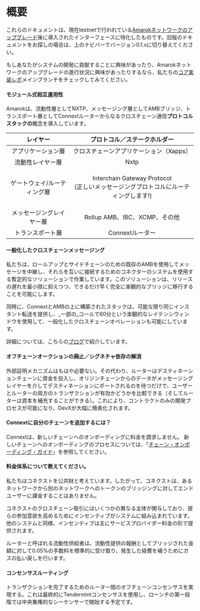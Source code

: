 # 概要

これらのドキュメントは、現在testnetで行われている[Amarokネットワークのアップグレード](https://medium.com/@connextnetworkjapan/connext%E3%82%92%E3%83%8D%E3%82%AF%E3%82%B9%E3%83%88%E3%83%AC%E3%83%99%E3%83%AB%E3%81%B8%E5%B0%8E%E3%81%8F%E3%82%A2%E3%83%83%E3%83%97%E3%82%B0%E3%83%AC%E3%83%BC%E3%83%89-amarok-%E3%82%92%E7%99%BA%E8%A1%A8-689b2c9ecbe9)後に導入されたインターフェースに特化したものです。旧版のドキュメントをお探しの場合は、上のナビバーでバージョン0.1.xに切り替えてください。

もしあなたがシステムの開発に貢献することに興味があったり、Amarokネットワークのアップグレードの進行状況に興味があったりするなら、私たちの[コア実装レポ](https://github.com/connext/nxtp/tree/main)メインブランチをチェックしてみてください。

#### モジュール式相互運用性 <a href="#modular-interoperability" id="modular-interoperability"></a>

Amarokは、流動性層としてNXTP、メッセージング層としてAMBブリッジ、トランスポート層としてConnextルーターからなるクロスチェーン通信**プロトコルスタックの**概念を導入しています。

|      レイヤー      |                            プロトコル／ステークホルダー                           |
| :------------: | :-----------------------------------------------------------------: |
|    アプリケーション層   |                        クロスチェーンアプリケーション（Xapps）                       |
|    流動性レイヤー層    |                                 Nxtp                                |
| ゲートウェイ/ルーティング層 | <p>Interchain Gateway Protocol <br>(正しいメッセージングプロトコルにルーティングします!)</p> |
|  メッセージングレイヤー層  |                       Rollup AMB、IBC、XCMP、その他                       |
|    トランスポート層    |                             Connextルーター                             |

#### 一般化したクロスチェーンメッセージング <a href="#generalized-crosschain-messaging" id="generalized-crosschain-messaging"></a>

私たちは、ロールアップとサイドチェーンのための既存のAMBを使用してメッセージを中継し、それらを互いに接続するためのコネクターのシステムを使用する暫定的なソリューションで作業しています。このソリューションは、リリースの遅れを最小限に抑えつつ、できるだけ早く完全に楽観的なブリッジに移行することを可能にします。

同時に、ConnextとAMBの上に構築されたスタックは、可能な限り同じインスタント転送を提供し、_一部の_コールで60分という楽観的なレイテンシウィンドウを使用して、一般化したクロスチェーンオペレーションも可能にしています。

詳細については、こちらの[ブログ](https://medium.com/p/c89573c2a58e)で紹介しています。

#### オフチェーンオークションの廃止／シグネチャ依存の解消 <a href="#no-more-offchain-auctioning--signature-dependencies" id="no-more-offchain-auctioning--signature-dependencies"></a>

外部証明メカニズムはもはや必要ない。その代わり、ルーターはデスティネーションチェーンに資金を投入し、オリジンチェーンからのデータがメッセージングレイヤーを介してデスティネーションにポートされるのを待つだけで、ユーザーとルーターの両方のトランザクションが有効かどうかを比較できる（そしてルーターは資本を補充することができる）。これにより、コントラクトのみの開発プロセスが可能になり、DevXが大幅に簡素化されます。

#### Connextに自分のチェーンを追加するには？

Connextは、新しいチェーンへのオンボーディングに料金を請求しません。 新しいチェーンへのオンボーディングのプロセスについては、「[チェーン・オンボーディング・ガイド](https://www.notion.so/connext/How-can-Connext-Bridge-add-my-Chain-fa8b43cac720467a88b5c94f81804091)」を参照してください。

#### 料金体系について教えてください。

私たちはコネクストを公共財と考えています。したがって、コネクストは、あるネットワークから別のネットワークへのトークンのブリッジングに対してエンドユーザーに課金することはありません。

コネクストのクロスチェーン取引にはいくつかの異なる主体が関与しており、彼らの参加意欲を高めるためにインセンティブがシステムに組み込まれています。他のシステムと同様、インセンティブは主にサービスプロバイダー料金の形で提供されます。

ルーターと呼ばれる流動性供給者は、流動性提供の報酬としてブリッジされた金額に対して0.05%の手数料を標準的に受け取り、発生した経費を補うためにガスの払い戻しを行います。

#### コンセンサスルーティング <a href="#consensus-routing" id="consensus-routing"></a>

トランザクションを完了するためのルーター間のオフチェーンコンセンサスを実現する。これは最終的にTendermintコンセンサスを使用し、ローンチの第一段階では中央集権的なシーケンサーで開始する予定です。

